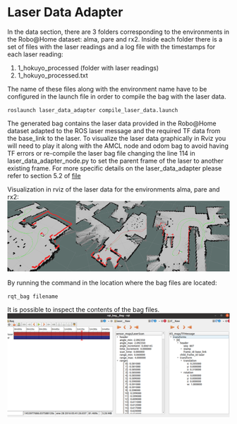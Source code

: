 # Laser Data Adapter

In the data section, there are 3 folders corresponding to the environments in the Robo@Home dataset: alma, pare and rx2. 
Inside each folder there is a set of files with the laser readings and a log file with the timestamps for each laser reading:

1.  1_hokuyo_processed (folder with laser readings)
2.  1_hokuyo_processed.txt

The name of these files along with the environment name have to be configured in the launch file in order to compile the bag with the 
laser data.

	roslaunch laser_data_adapter compile_laser_data.launch

The generated bag contains the laser data provided in the Robo@Home dataset adapted to the ROS laser message and the required TF data 
from the base_link to the laser. To visualize the laser data graphically in Rviz you will need to play it along with the AMCL node and odom bag to avoid
having TF errors or re-compile the laser bag file changing the line 114 in laser_data_adapter_node.py to set the parent frame of the laser to another existing
frame. For more specific details on the laser_data_adapter please refer to section 5.2 of [file](https://github.com/fernandaroeg/ROS_AMCL_Hybrid_Localization/blob/master/TFM_Localizacion_Rodriguez_Fernanda.pdf)

Visualization in rviz of the laser data for the environments alma, pare and rx2: 
![Rviz laser data](laser_alma_pare_rx2.png)

By running the command in the location where the bag files are located: 

	rqt_bag filename 

It is possible to inspect the contents of the bag files. 
![Gtruth Bag](rqt_bag_laser.png)




